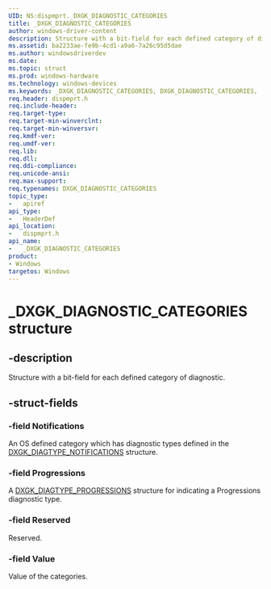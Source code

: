 ```yaml
---
UID: NS:dispmprt._DXGK_DIAGNOSTIC_CATEGORIES
title: _DXGK_DIAGNOSTIC_CATEGORIES
author: windows-driver-content
description: Structure with a bit-field for each defined category of diagnostic.
ms.assetid: ba2233ae-fe9b-4cd1-a9a6-7a26c95d5dae
ms.author: windowsdriverdev
ms.date:
ms.topic: struct
ms.prod: windows-hardware
ms.technology: windows-devices
ms.keywords: _DXGK_DIAGNOSTIC_CATEGORIES, DXGK_DIAGNOSTIC_CATEGORIES,
req.header: dispmprt.h
req.include-header:
req.target-type:
req.target-min-winverclnt:
req.target-min-winversvr:
req.kmdf-ver:
req.umdf-ver:
req.lib:
req.dll:
req.ddi-compliance:
req.unicode-ansi:
req.max-support:
req.typenames: DXGK_DIAGNOSTIC_CATEGORIES
topic_type:
-	apiref
api_type:
-	HeaderDef
api_location:
-	dispmprt.h
api_name:
-	_DXGK_DIAGNOSTIC_CATEGORIES
product: 
- Windows
targetos: Windows
---
```


# _DXGK_DIAGNOSTIC_CATEGORIES structure

## -description

Structure with a bit-field for each defined category of diagnostic.

## -struct-fields

### -field Notifications

An OS defined category which has diagnostic types defined in the [DXGK_DIAGTYPE_NOTIFICATIONS](ns-dispmprt-_dxgk_diagtype_notifications.md) structure.

### -field Progressions

A [DXGK_DIAGTYPE_PROGRESSIONS](..\dispmprt\ns-dispmprt-_dxgk_diagtype_progressions.md) structure for indicating a Progressions diagnostic type.

### -field Reserved

Reserved.

### -field Value

Value of the categories.

